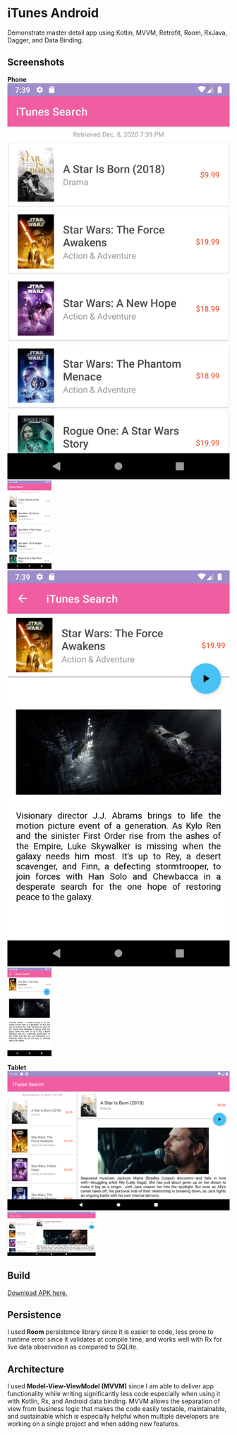 # iTunes Android
Demonstrate master detail app using Kotlin, MVVM, Retrofit, Room, RxJava, Dagger, and Data Binding.

## Screenshots
**Phone**
![Phone](./app/screenshots/phone1.png)
<img src="./app/screenshots/phone1.png" width="100" height="200">
![Phone](./app/screenshots/phone2.png)
<img src="./app/screenshots/phone2.png" width="100" height="200">

**Tablet**
![Tablet](./app/screenshots/tablet.png)
<img src="./app/screenshots/tablet.png" width="200" height="100">

## Build
[Download APK here.](https://drive.google.com/file/d/1sbjno5FPQKF-d98zbwg7jC9nZkWsgzZG/view?usp=sharing)

## Persistence
I used **Room** persistence library since it is easier to code, 
less prone to runtime error since it validates at
compile time, and works well with Rx for live data observation
as compared to SQLite.

## Architecture
I used **Model-View-ViewModel (MVVM)** since I am able to deliver
app functionality while writing significantly less code
especially when using it with Kotlin, Rx, and Android data binding.
MVVM allows the separation of view from business logic that 
makes the code easily testable, maintainable, and sustainable
which is especially helpful when multiple developers are working
on a single project and when adding new features.
